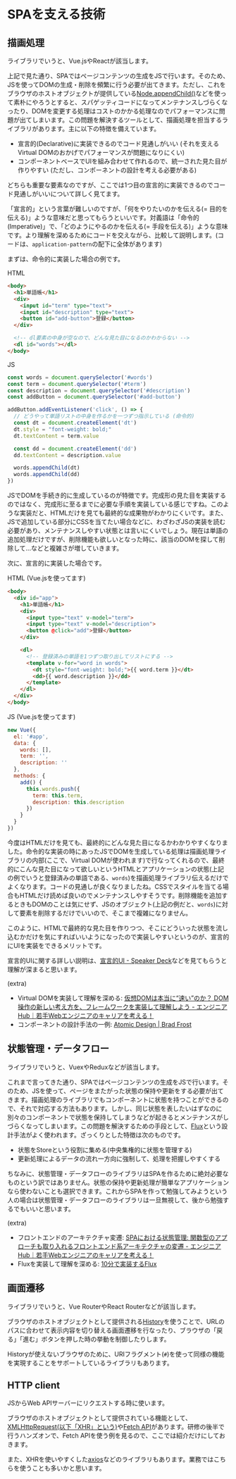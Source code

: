 # SPAを支える技術

## 描画処理 
ライブラリでいうと、Vue.jsやReactが該当します。

上記で見た通り、SPAではページコンテンツの生成をJSで行います。そのため、JSを使ってDOMの生成・削除を頻繁に行う必要が出てきます。ただし、これをブラウザのホストオブジェクトが提供している[Node.appendChild()](https://developer.mozilla.org/ja/docs/Web/API/Node/appendChild)などを使って素朴にやろうとすると、スパゲッティコードになってメンテナンスしづらくなったり、DOMを変更する処理はコストのかかる処理なのでパフォーマンスに問題が出てしまいます。この問題を解決するツールとして、描画処理を担当するライブラリがあります。主に以下の特徴を備えています。

- 宣言的(Declarative)に実装できるのでコード見通しがいい (それを支えるVirtual DOMのおかげでパフォーマンスが問題になりにくい)
- コンポーネントベースでUIを組み合わせて作れるので、統一された見た目が作りやすい (ただし、コンポーネントの設計を考える必要がある)

どちらも重要な要素なのですが、ここでは1つ目の宣言的に実装できるのでコード見通しがいいについて詳しく見てます。

「宣言的」という言葉が難しいのですが、「何をやりたいのかを伝える(= 目的を伝える)」ような意味だと思ってもらうといいです。対義語は「命令的(Imperative)」で、「どのようにやるのかを伝える(= 手段を伝える)」ような意味です。より理解を深めるためにコードを交えながら、比較して説明します。(コードは、`application-pattern`の配下に全体があります)

まずは、命令的に実装した場合の例です。

HTML

```html
<body>
  <h1>単語帳</h1>
  <div>
    <input id="term" type="text">
    <input id="description" type="text">
    <button id="add-button">登録</button>
  </div>

  <!-- dl要素の中身が空なので、どんな見た目になるのかわからない -->
  <dl id="words"></dl>
</body>
```

JS

```js
const words = document.querySelector('#words')
const term = document.querySelector('#term')
const description = document.querySelector('#description')
const addButton = document.querySelector('#add-button')

addButton.addEventListener('click', () => {
  // どうやって単語リストの中身を作るかを一つずつ指示している (命令的)
  const dt = document.createElement('dt')
  dt.style = "font-weight: bold;"
  dt.textContent = term.value

  const dd = document.createElement('dd')
  dd.textContent = description.value

  words.appendChild(dt)
  words.appendChild(dd)
})
```

JSでDOMを手続き的に生成しているのが特徴です。完成形の見た目を実装するのではなく、完成形に至るまでに必要な手順を実装している感じですね。このような実装だと、HTMLだけを見ても最終的な成果物がわかりにくいです。また、JSで追加している部分にCSSを当てたい場合などに、わざわざJSの実装を読む必要があり、メンテナンスしやすい状態とは言いにくいでしょう。現在は単語の追加処理だけですが、削除機能も欲しいとなった時に、該当のDOMを探して削除して...などと複雑さが増していきます。

次に、宣言的に実装した場合です。

HTML (Vue.jsを使ってます)

```html
<body>
  <div id="app">
    <h1>単語帳</h1>
    <div>
      <input type="text" v-model="term">
      <input type="text" v-model="description">
      <button @click="add">登録</button>
    </div>

    <dl>
      <!-- 登録済みの単語を1つずつ取り出してリストにする -->
      <template v-for="word in words">
        <dt style="font-weight: bold;">{{ word.term }}</dt>
        <dd>{{ word.description }}</dd>
      </template>
    </dl>
  </div>
</body>
```

JS (Vue.jsを使ってます)

```js
new Vue({
  el: '#app',
  data: {
    words: [],
    term: '',
    description: ''
  },
  methods: {
    add() {
      this.words.push({
        term: this.term,
        description: this.description
      })
    }
  }
})
```

今度はHTMLだけを見ても、最終的にどんな見た目になるかわかりやすくなりました。命令的な実装の時にあったJSでDOMを生成している処理は描画処理ライブラリの内部(ここで、Virtual DOMが使われます)で行なってくれるので、最終的にこんな見た目になって欲しいというHTMLとアプリケーションの状態(上記の例でいうと登録済みの単語である、`words`)を描画処理ライブラリ伝えるだけでよくなります。コードの見通しが良くなりましたね。CSSでスタイルを当てる場合もHTMLだけ読めば良いのでメンテナンスしやすそうです。削除機能を追加するときもDOMのことは気にせず、JSのオブジェクト(上記の例だと、`words`)に対して要素を削除するだけでいいので、そこまで複雑になりません。

このように、HTMLで最終的な見た目を作りつつ、そこにどういった状態を流し込むかだけを気にすればいいようになったので実装しやすいというのが、宣言的にUIを実装をできるメリットです。

宣言的UIに関する詳しい説明は、[宣言的UI - Speaker Deck](https://speakerdeck.com/sonatard/xuan-yan-de-ui?slide=21)などを見てもらうと理解が深まると思います。

(extra)
- Virtual DOMを実装して理解を深める: [仮想DOMは本当に“速い”のか？ DOM操作の新しい考え方を、フレームワークを実装して理解しよう - エンジニアHub｜若手Webエンジニアのキャリアを考える！](https://employment.en-japan.com/engineerhub/entry/2020/02/18/103000)
- コンポーネントの設計手法の一例: [Atomic Design | Brad Frost](https://bradfrost.com/blog/post/atomic-web-design/)


## 状態管理・データフロー
ライブラリでいうと、VuexやReduxなどが該当します。

これまで言ってきた通り、SPAではページコンテンツの生成をJSで行います。そのため、JSを使って、ページをまたがった状態の保持や更新をする必要が出てきます。描画処理のライブラリでもコンポーネントに状態を持つことができるので、それで対応する方法もあります。しかし、同じ状態を表したいはずなのに別々のコンポーネントで状態を保持してしまうなどが起きるとメンテナンスがしづらくなってしまいます。この問題を解決するための手段として、[Flux](https://github.com/facebook/flux/tree/master/examples/flux-concepts)という設計手法がよく使われます。ざっくりとした特徴は次のものです。

- 状態をStoreという役割に集める(中央集権的に状態を管理する)
- 更新処理によるデータの流れ一方向に強制して、処理を把握しやすくする

ちなみに、状態管理・データフローのライブラリはSPAを作るために絶対必要なものという訳ではありません。状態の保持や更新処理が簡単なアプリケーションなら使わないことも選択できます。これからSPAを作って勉強してみようという人の場合は状態管理・データフローのライブラリは一旦無視して、後から勉強するでもいいと思います。

(extra)
- フロントエンドのアーキテクチャ変遷: [SPAにおける状態管理: 関数型のアプローチも取り入れるフロントエンド系アーキテクチャの変遷 - エンジニアHub｜若手Webエンジニアのキャリアを考える！](https://employment.en-japan.com/engineerhub/entry/2019/05/23/103000)
- Fluxを実装して理解を深める: [10分で実装するFlux](https://azu.github.io/slide/react-meetup/flux.html)

## 画面遷移
ライブラリでいうと、Vue RouterやReact Routerなどが該当します。

ブラウザのホストオブジェクトとして提供される[History](https://developer.mozilla.org/ja/docs/Web/API/History)を使うことで、URLのパスに合わせて表示内容を切り替える画面遷移を行なったり、ブラウザの「戻る」「進む」ボタンを押した時の挙動を制御したりします。

Historyが使えないブラウザのために、URIフラグメント(`#`)を使って同様の機能を実現することをサポートしているライブラリもあります。

## HTTP client
JSからWeb APIサーバーにリクエストする時に使います。

ブラウザのホストオブジェクトとして提供されている機能として、[XMLHttpRequest(以下「XHR」という)](https://developer.mozilla.org/ja/docs/Web/API/XMLHttpRequest)や[Fetch API](https://developer.mozilla.org/ja/docs/Web/API/Fetch_API)があります。研修の後半で行うハンズオンで、Fetch APIを使う例を見るので、ここでは紹介だけにしておきます。

また、XHRを使いやすくした[axios](https://github.com/axios/axios)などのライブラリもあります。業務ではこちらを使うことも多いかと思います。
